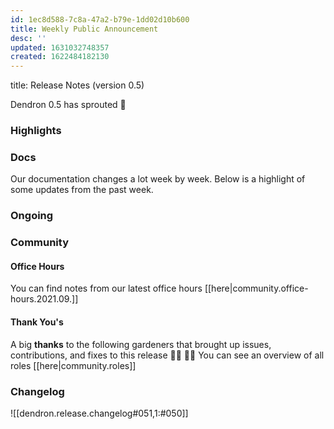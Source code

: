 ```yaml
---
id: 1ec8d588-7c8a-47a2-b79e-1dd02d10b600
title: Weekly Public Announcement
desc: ''
updated: 1631032748357
created: 1622484182130
---
```


<!-- Replace frontmatter title-->
title: Release Notes (version 0.5)

Dendron 0.5 has sprouted  🌱

### Highlights

### Docs

Our documentation changes a lot week by week. Below is a highlight of some updates from the past week.

### Ongoing 
<!-- Discuss ongoing efforts here -->

### Community

#### Office Hours

<!-- TODO: update the link -->
You can find notes from our latest office hours [[here|community.office-hours.2021.09.]]

#### Thank You's

A big **thanks** to the following gardeners that brought up issues, contributions, and fixes to this release :man_farmer: :woman_farmer: 
You can see an overview of all roles [[here|community.roles]]

### Changelog
![[dendron.release.changelog#051,1:#050]]


